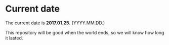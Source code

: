 # Current date

The current date is **2017.01.25.** (YYYY.MM.DD.)

This repository will be good when the world ends, so we will know how long it lasted.